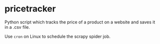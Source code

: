 # pricetracker

Python script which tracks the price of a product on a website and saves it in a .csv file.

Use `cron` on Linux to schedule the scrapy spider job.

